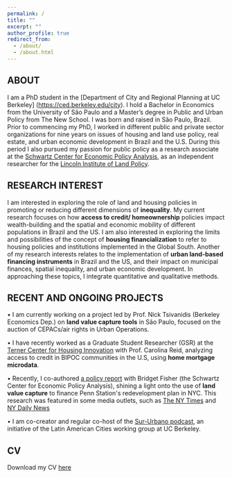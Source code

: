 ```yaml
---
permalink: /
title: ""
excerpt: ""
author_profile: true
redirect_from: 
  - /about/
  - /about.html
---
```

## ABOUT
I am a PhD student in the [Department of City and Regional Planning at UC Berkeley] (https://ced.berkeley.edu/city). I hold a Bachelor in Economics from the University of São Paulo and a Master’s degree in Public and Urban Policy from The New School. I was born and raised in São Paulo, Brazil. Prior to commencing my PhD, I worked in different public and private sector organizations for nine years on issues of housing and land use policy, real estate, and urban economic development in Brazil and the U.S. During this period I also pursued my passion for public policy as a research associate at the [Schwartz Center for Economic Policy Analysis](https://www.economicpolicyresearch.org/),  as an independent researcher for the [Lincoln Institute of Land Policy](https://www.lincolninst.edu/).  



## RESEARCH INTEREST
I am interested in exploring the role of land and housing policies in promoting or reducing different dimensions of **inequality**. My current research focuses on how **access to credit/ homeownership** policies impact wealth-building and the spatial and economic mobility of different populations in Brazil and the US. I am also interested in exploring the limits and possibilities of the concept of **housing financialization** to refer to housing policies and institutions implemented in the Global South. Another of my research interests relates to the implementation of **urban land-based financing instruments** in Brazil and the US, and their impact on municipal finances, spatial inequality, and urban economic development. In approaching these topics, I integrate quantitative and qualitative methods. 


## RECENT AND ONGOING PROJECTS
 • I am currently working on a project led by Prof.  Nick Tsivanidis (Berkeley Economics Dep.) on **land value capture tools** in São Paulo, focused on the auction of CEPACs/air rights in Urban Operations. 

 • I have recently worked as a Graduate Student Researcher (GSR) at the [Terner Center for Housing Innovation](https://ternercenter.berkeley.edu/) with Prof. Carolina Reid, analyzing access to credit in BIPOC communities in the U.S, using **home mortgage microdata**.

 • Recently, I co-authored [a policy report](https://reinventalbany.org/wp-content/uploads/2022/07/Reinvent-Albany_SCEPA-Penn-Station-Redevelopment-Report-2022-July-12.pdf) with Bridget Fisher (the Schwartz Center for Economic Policy Analysis), shining a light onto the use of **land value capture** to finance Penn Station's redevelopment plan in NYC. This research was featured in some media outlets, such as [The NY Times](https://www.nytimes.com/2022/07/13/nyregion/penn-station-renovation-funding.html) and [NY Daily News](https://www.nydailynews.com/opinion/ny-edit-penn-station-finances-20220718-f5jkok5ar5fkfdf66a4jxaiaiy-story.html)

 • I am co-creator and regular co-host of the [Sur-Urbano podcast](https://open.spotify.com/episode/1hD093fkWBYB0S6f2h3epH), an initiative of the Latin American Cities working group at UC Berkeley.



## CV
Download my CV [here](https://drive.google.com/file/d/1dhQ4iY97FlqWJUj3K_SEmjz88DyTPrMI/view?usp=drive_link)
